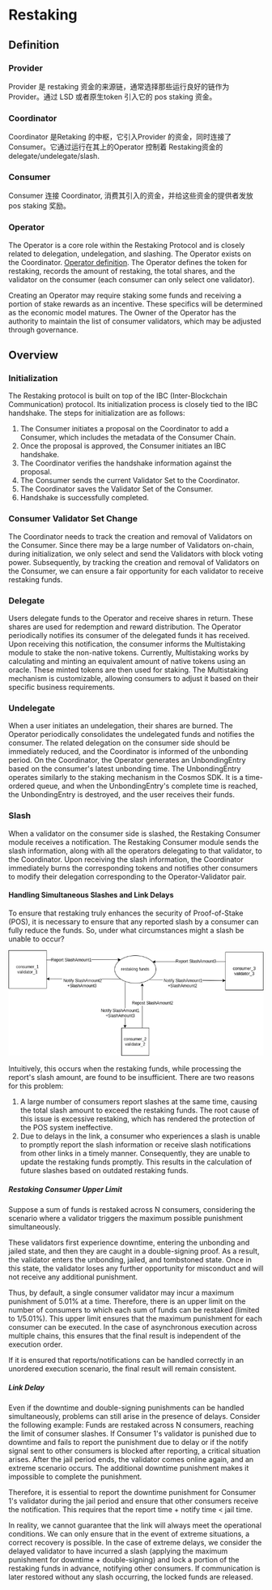 # Restaking
## Definition
### Provider
Provider 是 restaking 资金的来源链，通常选择那些运行良好的链作为Provider。通过 LSD 或者原生token 引入它的 pos staking 资金。
### Coordinator
Coordinator 是Retaking 的中枢，它引入Provider 的资金，同时连接了 Consumer。它通过运行在其上的Operator 控制着 Restaking资金的 delegate/undelegate/slash. 

### Consumer
Consumer 连接 Coordinator, 消费其引入的资金，并给这些资金的提供者发放 pos staking 奖励。

### Operator
The Operator is a core role within the Restaking Protocol and is closely related to delegation, undelegation, and slashing. The Operator exists on the Coordinator. [Operator definition](https://github.com/celinium-network/restaking_protocol/blob/main/x/restaking/coordinator/types/coordinator.pb.go#L126). The Operator defines the token for restaking, records the amount of restaking, the total shares, and the validator on the consumer (each consumer can only select one validator).

Creating an Operator may require staking some funds and receiving a portion of stake rewards as an incentive. These specifics will be determined as the economic model matures. The Owner of the Operator has the authority to maintain the list of consumer validators, which may be adjusted through governance.

## Overview
### Initialization
The Restaking protocol is built on top of the IBC (Inter-Blockchain Communication) protocol. Its initialization process is closely tied to the IBC handshake. The steps for initialization are as follows:

1. The Consumer initiates a proposal on the Coordinator to add a Consumer, which includes the metadata of the Consumer Chain.
2. Once the proposal is approved, the Consumer initiates an IBC handshake.
3. The Coordinator verifies the handshake information against the proposal.
4. The Consumer sends the current Validator Set to the Coordinator.
5. The Coordinator saves the Validator Set of the Consumer.
6. Handshake is successfully completed.

### Consumer Validator Set Change
The Coordinator needs to track the creation and removal of Validators on the Consumer. Since there may be a large number of Validators on-chain, during initialization, we only select and send the Validators with block voting power. Subsequently, by tracking the creation and removal of Validators on the Consumer, we can ensure a fair opportunity for each validator to receive restaking funds. 

### Delegate
Users delegate funds to the Operator and receive shares in return. These shares are used for redemption and reward distribution. The Operator periodically notifies its consumer of the delegated funds it has received. Upon receiving this notification, the consumer informs the Multistaking module to stake the non-native tokens. Currently, Multistaking works by calculating and minting an equivalent amount of native tokens using an oracle. These minted tokens are then used for staking. The Multistaking mechanism is customizable, allowing consumers to adjust it based on their specific business requirements.

### Undelegate
When a user initiates an undelegation, their shares are burned. The Operator periodically consolidates the undelegated funds and notifies the consumer. The related delegation on the consumer side should be immediately reduced, and the Coordinator is informed of the unbonding period. On the Coordinator, the Operator generates an UnbondingEntry based on the consumer's latest unbonding time. The UnbondingEntry operates similarly to the staking mechanism in the Cosmos SDK. It is a time-ordered queue, and when the UnbondingEntry's complete time is reached, the UnbondingEntry is destroyed, and the user receives their funds.

### Slash
When a validator on the consumer side is slashed, the Restaking Consumer module receives a notification. The Restaking Consumer module sends the slash information, along with all the operators delegating to that validator, to the Coordinator. Upon receiving the slash information, the Coordinator immediately burns the corresponding tokens and notifies other consumers to modify their delegation corresponding to the Operator-Validator pair.

#### Handling Simultaneous Slashes and Link Delays
To ensure that restaking truly enhances the security of Proof-of-Stake (POS), it is necessary to ensure that any reported slash by a consumer can fully reduce the funds. So, under what circumstances might a slash be unable to occur?

![avatar](../../docs/figures/report_notify.png)

Intuitively, this occurs when the restaking funds, while processing the report's slash amount, are found to be insufficient. There are two reasons for this problem:
1. A large number of consumers report slashes at the same time, causing the total slash amount to exceed the restaking funds. The root cause of this issue is excessive restaking, which has rendered the protection of the POS system ineffective.
2. Due to delays in the link, a consumer who experiences a slash is unable to promptly report the slash information or receive slash notifications from other links in a timely manner. Consequently, they are unable to update the restaking funds promptly. This results in the calculation of future slashes based on outdated restaking funds.

##### Restaking Consumer Upper Limit
Suppose a sum of funds is restaked across N consumers, considering the scenario where a validator triggers the maximum possible punishment simultaneously.

These validators first experience downtime, entering the unbonding and jailed state, and then they are caught in a double-signing proof. As a result, the validator enters the unbonding, jailed, and tombstoned state. Once in this state, the validator loses any further opportunity for misconduct and will not receive any additional punishment.

Thus, by default, a single consumer validator may incur a maximum punishment of 5.01% at a time. Therefore, there is an upper limit on the number of consumers to which each sum of funds can be restaked (limited to 1/5.01%). This upper limit ensures that the maximum punishment for each consumer can be executed. In the case of asynchronous execution across multiple chains, this ensures that the final result is independent of the execution order.

If it is ensured that reports/notifications can be handled correctly in an unordered execution scenario, the final result will remain consistent.

##### Link Delay
Even if the downtime and double-signing punishments can be handled simultaneously, problems can still arise in the presence of delays.
Consider the following example: Funds are restaked across N consumers, reaching the limit of consumer slashes.
If Consumer 1's validator is punished due to downtime and fails to report the punishment due to delay or if the notify signal sent to other consumers is blocked after reporting, a critical situation arises. After the jail period ends, the validator comes online again, and an extreme scenario occurs. The additional downtime punishment makes it impossible to complete the punishment.

Therefore, it is essential to report the downtime punishment for Consumer 1's validator during the jail period and ensure that other consumers receive the notification. This requires that the report time + notify time < jail time.

In reality, we cannot guarantee that the link will always meet the operational conditions. We can only ensure that in the event of extreme situations, a correct recovery is possible. In the case of extreme delays, we consider the delayed validator to have incurred a slash (applying the maximum punishment for downtime + double-signing) and lock a portion of the restaking funds in advance, notifying other consumers. If communication is later restored without any slash occurring, the locked funds are released.
